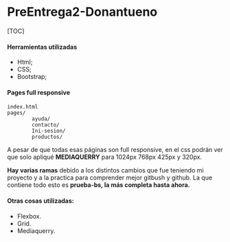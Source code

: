 # PreEntrega2-Donantueno

[TOC]

#### Herramientas utilizadas

- Html;
- CSS;
- Bootstrap;

#### Pages full responsive
	index.html
    pages/
            ayuda/
            contacto/
            Ini-sesion/
            productos/

A pesar de que todas esas páginas son full responsive, en el css podrán ver que solo apliqué **MEDIAQUERRY** para 1024px 768px 425px y 320px.

**Hay varias ramas** debido a los distintos cambios que fue teniendo mi proyecto y a la practica para comprender mejor gitbush y github. La que contiene todo esto es **prueba-bs, la más completa hasta ahora.**

#### Otras cosas utilizadas:
- Flexbox.
- Grid.
- Mediaquerry.

